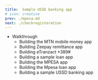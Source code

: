 ```yaml
---
title:  Sample USSD banking app
# icon: creative
prev: ./mpesa.md
next: ./checkregisteration
---
```



- Walkthrough
    - Building the MTN mobile money app
    - Building Zeepay remittance app
    - Building eTranzact *389#
    - Building a sample loan app
    - Building the MPESA app
    - Building the Mpesa loan app
    - Building a sample USSD banking app
